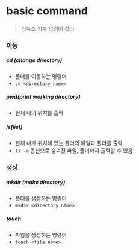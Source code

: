 # basic command

> 리눅스 기본 명령어 정리



### 이동

##### cd (change directory)

- 폴더를 이동하는 명령어
- `cd <directory name>`



##### pwd(print working directory)

- 현재 나의 위치를 출력



##### ls(list)

- 현재 내가 위치해 있는 폴더의 파일과 폴더를 출력
- `ls -a` 옵션으로 숨겨진 파일, 폴더까지 출력할 수 있음



### 생성

##### mkdir (make directory)

- 폴더를 생성하는 명령어	
- `mkdir <directory name>`

##### touch 

- 파일을 생성하는 명령어
- `touch <file name>`
